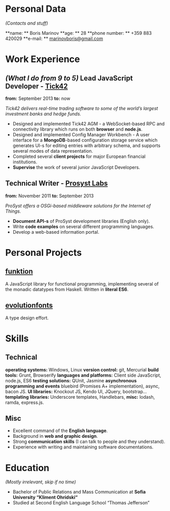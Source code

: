 Personal Data
==
*(Contacts and stuff)*

**name: ** Boris Marinov
**age: ** 28
**phone number: ** +359 883 420029
**e-mail: ** marinovboris@gmail.com

Work Experience
==
*(What I do from 9 to 5)* 
Lead JavaScript Developer - [Tick42](http://tick42.com/)
--
**from:** September 2013 
**to:** now

*Tick42 delivers real-time trading software to some of the world’s largest investment banks and hedge funds.*

* Designed and implemented Tick42 AGM - a WebSocket-based RPC and connectivity library which runs on both **browser** and **node.js**.
* Designed and implemented Config Manager Workbench - A user interface for a **MongoDB**-based configuration storage service which generates UI-s for editing entries with arbitrary schema, and supports several modes of data representation. 
* Completed several **client projects** for major European financial institutions.
* **Supervise** the work of several junior JavaScript Developers.

Technical Writer - [Prosyst Labs](http://www.prosyst.com/)
--
**from:** November 2011 
**to:** September 2013 

*ProSyst offers a OSGi-based middleware solutions for the Internet of Things.*

* **Document API-s** of ProSyst development libraries (English only).
* Write **code examples** on several different programming languages.
* Develop a web-based information portal.

Personal Projects
==

[funktion](http://boris-marinov.github.io/funktion/) 
--
A JavaScript library for functional programming, implementing several of the monadic datatypes from Haskell. Written in **literal ES6**.

[evolutionfonts](https://www.behance.net/evolutionfonts/) 
--
A type design effort.

Skills
==
Technical
-------------------
**operating systems:** Windows, Linux
**version control:** git, Mercurial
**build tools:** Grunt, Browserify
**languages and platforms:** Client side JavaScript, node.js, ES6
**testing solutions:** QUnit, Jasmine
**asynchronous programming and events** bluebird (Promises A+ implementation), async, bacon JS.
**UI libraries:** Knockout JS, Kendo UI, JQuery, bootstrap... 
**templating libraries:** Underscore templates, Handlebars, 
**misc:** lodash, ramda, express.js.

Misc
----
* Excellent command of the **English language**.
* Background in **web and graphic design**.
* Strong **communication skills** (I can talk to people and they understand).
* Experience with writing and maintaining software documentations.

Education
==
*(Mostly irrelevant, skip if no time)*

* Bachelor of Public Relations and Mass Communication at **Sofia University “Kliment Ohridski“**
* Studied at Second English Language School “Thomas Jefferson”


